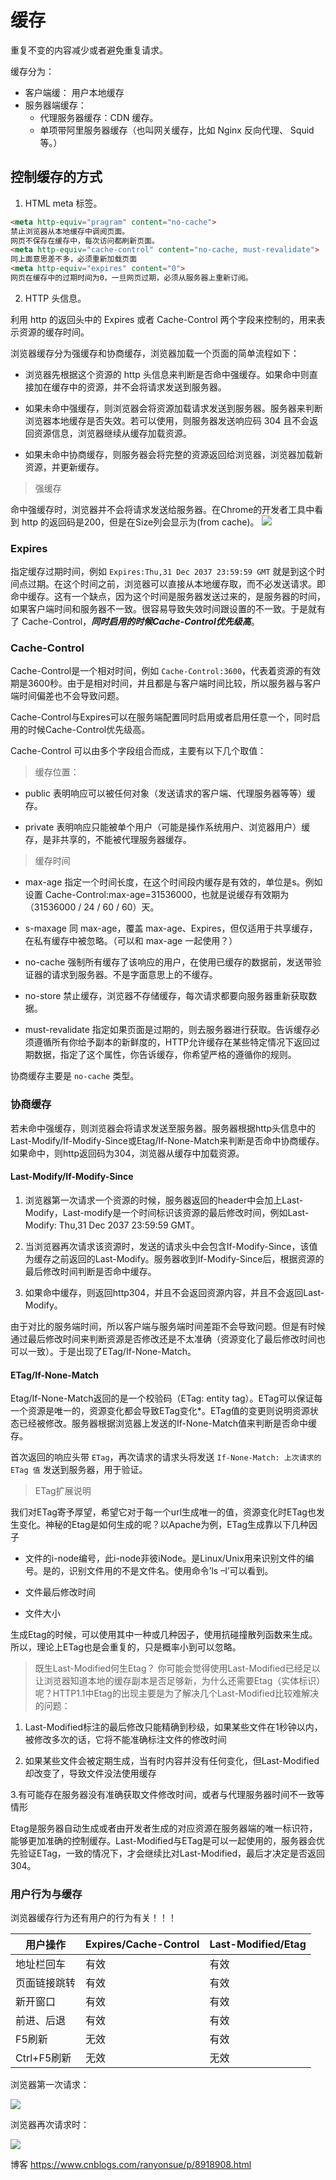 # 缓存

重复不变的内容减少或者避免重复请求。

缓存分为：

- 客户端缓： 用户本地缓存
- 服务器端缓存：
    - 代理服务器缓存：CDN 缓存。
    - 单项带阿里服务器缓存（也叫网关缓存，比如 Nginx 反向代理、 Squid 等。）

## 控制缓存的方式

1. HTML meta 标签。

```html
<meta http-equiv="pragram" content="no-cache"> 
禁止浏览器从本地缓存中调阅页面。 
网页不保存在缓存中，每次访问都刷新页面。 
<meta http-equiv="cache-control" content="no-cache, must-revalidate"> 
同上面意思差不多，必须重新加载页面 
<meta http-equiv="expires" content="0"> 
网页在缓存中的过期时间为0，一旦网页过期，必须从服务器上重新订阅。
```

2. HTTP 头信息。

利用 http 的返回头中的 Expires 或者 Cache-Control 两个字段来控制的，用来表示资源的缓存时间。


浏览器缓存分为强缓存和协商缓存，浏览器加载一个页面的简单流程如下：

- 浏览器先根据这个资源的 http 头信息来判断是否命中强缓存。如果命中则直接加在缓存中的资源，并不会将请求发送到服务器。

- 如果未命中强缓存，则浏览器会将资源加载请求发送到服务器。服务器来判断浏览器本地缓存是否失效。若可以使用，则服务器发送响应码 304 且不会返回资源信息，浏览器继续从缓存加载资源。

- 如果未命中协商缓存，则服务器会将完整的资源返回给浏览器，浏览器加载新资源，并更新缓存。

> 强缓存

命中强缓存时，浏览器并不会将请求发送给服务器。在Chrome的开发者工具中看到 http 的返回码是200，但是在Size列会显示为(from cache)。
![](picture/use_cache.png)

### Expires

指定缓存过期时间，例如 `Expires:Thu,31 Dec 2037 23:59:59 GMT` 就是到这个时间点过期。在这个时间之前，浏览器可以直接从本地缓存取，而不必发送请求。即命中缓存。这有一个缺点，因为这个时间是服务器发送过来的，是服务器的时间，如果客户端时间和服务器不一致。很容易导致失效时间跟设置的不一致。于是就有了 Cache-Control，***同时启用的时候Cache-Control优先级高***。


### Cache-Control

Cache-Control是一个相对时间，例如 `Cache-Control:3600`，代表着资源的有效期是3600秒。由于是相对时间，并且都是与客户端时间比较，所以服务器与客户端时间偏差也不会导致问题。

Cache-Control与Expires可以在服务端配置同时启用或者启用任意一个，同时启用的时候Cache-Control优先级高。

Cache-Control 可以由多个字段组合而成，主要有以下几个取值：

> 缓存位置：

- public 表明响应可以被任何对象（发送请求的客户端、代理服务器等等）缓存。

- private 表明响应只能被单个用户（可能是操作系统用户、浏览器用户）缓存，是非共享的，不能被代理服务器缓存。

> 缓存时间

- max-age 指定一个时间长度，在这个时间段内缓存是有效的，单位是s。例如设置 Cache-Control:max-age=31536000，也就是说缓存有效期为（31536000 / 24 / 60 / 60）天。

- s-maxage 同 max-age，覆盖 max-age、Expires，但仅适用于共享缓存，在私有缓存中被忽略。（可以和 max-age 一起使用？）

- no-cache 强制所有缓存了该响应的用户，在使用已缓存的数据前，发送带验证器的请求到服务器。不是字面意思上的不缓存。

- no-store 禁止缓存，浏览器不存储缓存，每次请求都要向服务器重新获取数据。

- must-revalidate 指定如果页面是过期的，则去服务器进行获取。告诉缓存必须遵循所有你给予副本的新鲜度的，HTTP允许缓存在某些特定情况下返回过期数据，指定了这个属性，你告诉缓存，你希望严格的遵循你的规则。

协商缓存主要是 `no-cache` 类型。

### 协商缓存

若未命中强缓存，则浏览器会将请求发送至服务器。服务器根据http头信息中的Last-Modify/If-Modify-Since或Etag/If-None-Match来判断是否命中协商缓存。如果命中，则http返回码为304，浏览器从缓存中加载资源。

#### Last-Modify/If-Modify-Since

1. 浏览器第一次请求一个资源的时候，服务器返回的header中会加上Last-Modify，Last-modify是一个时间标识该资源的最后修改时间，例如Last-Modify: Thu,31 Dec 2037 23:59:59 GMT。

2. 当浏览器再次请求该资源时，发送的请求头中会包含If-Modify-Since，该值为缓存之前返回的Last-Modify。服务器收到If-Modify-Since后，根据资源的最后修改时间判断是否命中缓存。

3. 如果命中缓存，则返回http304，并且不会返回资源内容，并且不会返回Last-Modify。


由于对比的服务端时间，所以客户端与服务端时间差距不会导致问题。但是有时候通过最后修改时间来判断资源是否修改还是不太准确（资源变化了最后修改时间也可以一致）。于是出现了ETag/If-None-Match。


#### ETag/If-None-Match

Etag/If-None-Match返回的是一个校验码（ETag: entity tag）。ETag可以保证每一个资源是唯一的，资源变化都会导致ETag变化*。ETag值的变更则说明资源状态已经被修改。服务器根据浏览器上发送的If-None-Match值来判断是否命中缓存。

首次返回的响应头带 `ETag`，再次请求的请求头将发送 `If-None-Match: 上次请求的 ETag 值` 发送到服务器，用于验证。

> ETag扩展说明

我们对ETag寄予厚望，希望它对于每一个url生成唯一的值，资源变化时ETag也发生变化。神秘的Etag是如何生成的呢？以Apache为例，ETag生成靠以下几种因子

- 文件的i-node编号，此i-node非彼iNode。是Linux/Unix用来识别文件的编号。是的，识别文件用的不是文件名。使用命令’ls –I’可以看到。

- 文件最后修改时间

- 文件大小

生成Etag的时候，可以使用其中一种或几种因子，使用抗碰撞散列函数来生成。所以，理论上ETag也是会重复的，只是概率小到可以忽略。

> 既生Last-Modified何生Etag？
你可能会觉得使用Last-Modified已经足以让浏览器知道本地的缓存副本是否足够新，为什么还需要Etag（实体标识）呢？HTTP1.1中Etag的出现主要是为了解决几个Last-Modified比较难解决的问题：

1. Last-Modified标注的最后修改只能精确到秒级，如果某些文件在1秒钟以内，被修改多次的话，它将不能准确标注文件的修改时间

2. 如果某些文件会被定期生成，当有时内容并没有任何变化，但Last-Modified却改变了，导致文件没法使用缓存

3.有可能存在服务器没有准确获取文件修改时间，或者与代理服务器时间不一致等情形

Etag是服务器自动生成或者由开发者生成的对应资源在服务器端的唯一标识符，能够更加准确的控制缓存。Last-Modified与ETag是可以一起使用的，服务器会优先验证ETag，一致的情况下，才会继续比对Last-Modified，最后才决定是否返回304。


### 用户行为与缓存
浏览器缓存行为还有用户的行为有关！！！

| 用户操作     | Expires/Cache-Control |  Last-Modified/Etag |
| ----------- | ------- | ----- |
| 地址栏回车    | 有效 |  有效 |
| 页面链接跳转  | 有效 | 有效 |
| 新开窗口     | 有效  | 有效 |
| 前进、后退   | 有效  | 有效 |
| F5刷新      | 无效  | 有效 |
| Ctrl+F5刷新 | 无效  | 无效 |


浏览器第一次请求：

![](picture/first_request.png)

浏览器再次请求时：

![](picture/request_time_again.png)


博客
https://www.cnblogs.com/ranyonsue/p/8918908.html